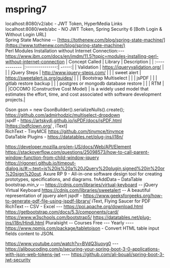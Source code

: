 # mspring7
localhost:8080/v2/abc - JWT Token, HyperMedia Links <br />
localhost:8080/web/abc - NO JWT Token, Spring Security 6 [Both Login & Without Login URL] <br>
Spring State Machine -- [https://tothenew.com/blog/spring-state-machine/](https://www.tothenew.com/blog/spring-state-machine/) <br>
Perl Modules Installation without Internet Connection:--- https://www.ibm.com/docs/en/imdm/11.5?topic=modules-installing-perl-without-internet-connection
| Concept Called  | Library  | Description |
| :------------ |:---------------:| -----:|
| Validation | https://jqueryvalidation.org/ | |
| jQuery Steps | http://www.jquery-steps.com/ | |
| sweet alert | https://sweetalert.js.org/guides/ | |
| Bootstrap Multiselect | |
| jsPDF |  |
| gitlab restore backup | |
| postgres or mongodb database restore | |
| RTM | |
|COCOMO (Constructive Cost Model) | is a widely used model that estimates the effort, time, and cost associated with software development projects.|

Gson gson = new GsonBuilder().serializeNulls().create(); <br />
https://github.com/admirhodzic/multiselect-dropdown <br />
jspdf - https://artskydj.github.io/jsPDF/docs/jsPDF.html [https://pdfclown.org/ , iText] <br />
RichText - TinyMCE https://github.com/tinymce/tinymce <br />
DataTable Plugins - https://datatables.net/plug-ins/i18n/ <br />

https://developer.mozilla.org/en-US/docs/Web/API/Element
https://stackoverflow.com/questions/25098573/how-to-call-parent-window-function-from-child-window-jquery
https://rigoneri.github.io/timeout-dialog.js/#:~:text=js%20is%20a%20JQuery%20plugin,signed%20in%20or%20sign%20out.
Axure RP 9 - All-in-one software design tool for creating prototypes, specifications, and diagrams.
fnAddData – DataTable
bootstrap.min_v --
https://cdnjs.com/libraries/virtual-keyboard -- jQuery Virtual Keyboard
https://cdnjs.com/libraries/sweetalert -- A beautiful representation of jquery alert
jspdf - https://www.geeksforgeeks.org/how-to-generate-pdf-file-using-jspdf-library/
iText, Flying Saucer for PDF
RichText --
CSV - Excel --- https://poi.apache.org/download.html
https://getbootstrap.com/docs/5.3/components/card/
https://www.w3schools.com/bootstrap5/
https://datatables.net/plug-ins/i18n/Hindi.html
Pluralsight -- Courses Free --- Yearly ----
https://www.npmjs.com/package/tabletojson - Convert HTML table input fields content to JSON.

https://www.youtube.com/watch?v=BVdQ3iuovg0 ---  https://aliboucoding.com/p/securing-your-spring-boot-3-0-applications-with-json-web-tokens-jwt 
---- https://github.com/ali-bouali/spring-boot-3-jwt-security

